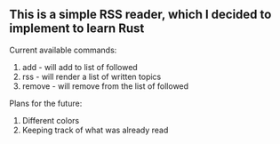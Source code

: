 ## This is a simple RSS reader, which I decided to implement to learn Rust

Current available commands:

1. add <link> - will add <link> to list of followed
2. rss - will render a list of written topics
3. remove <link> - will remove <link> from the list of followed

Plans for the future:

1. Different colors
2. Keeping track of what was already read
